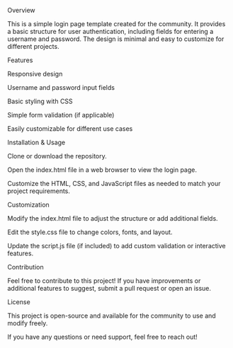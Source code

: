 Overview

This is a simple login page template created for the community. It provides a basic structure for user authentication, including fields for entering a username and password. The design is minimal and easy to customize for different projects.

Features

Responsive design

Username and password input fields

Basic styling with CSS

Simple form validation (if applicable)

Easily customizable for different use cases

Installation & Usage

Clone or download the repository.

Open the index.html file in a web browser to view the login page.

Customize the HTML, CSS, and JavaScript files as needed to match your project requirements.

Customization

Modify the index.html file to adjust the structure or add additional fields.

Edit the style.css file to change colors, fonts, and layout.

Update the script.js file (if included) to add custom validation or interactive features.

Contribution

Feel free to contribute to this project! If you have improvements or additional features to suggest, submit a pull request or open an issue.

License

This project is open-source and available for the community to use and modify freely.

If you have any questions or need support, feel free to reach out!

